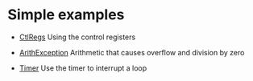 # Simple examples

* [CtlRegs](CtlRegs.asm.txt) Using the control registers

* [ArithException](ArithException.asm.txt) Arithmetic that causes
  overflow and division by zero

* [Timer](Timer.asm.txt) Use the timer to interrupt a loop

